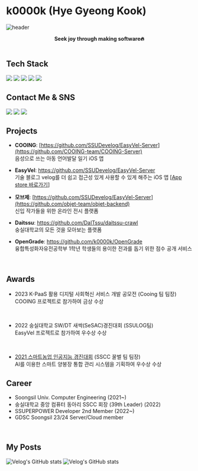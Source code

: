 # k0000k (Hye Gyeong Kook)

![header](https://capsule-render.vercel.app/api?type=waving&color=gradient&text=%20k0000k%20%20&height=200&fontSize=80&animation=twinkling&fontAlignY=34&desc=HyeGyeong%20Kook%20)
<div align='center'>
<strong>Seek joy through making software🔥</strong>
</div>
<br>

## Tech Stack
<img src="https://img.shields.io/badge/JAVA-D0271D?style=for-the-badge&logo=OpenJDK&logoColor=white"/> <img src="https://img.shields.io/badge/SpringBoot-6DB33F?style=for-the-badge&logo=SpringBoot&logoColor=white"/> <img src="https://img.shields.io/badge/MySQL-4479A1?style=for-the-badge&logo=MySQL&logoColor=white"/> <img src="https://img.shields.io/badge/GCP-4285F4?style=for-the-badge&logo=Google Cloud&logoColor=white"/> <img src="https://img.shields.io/badge/Python-3776AB?style=for-the-badge&logo=Python&logoColor=white"/>
<br>

## Contact Me & SNS
<img src="https://img.shields.io/badge/velog-20C997?style=for-the-badge&logo=velog&logoColor=white"/> <img src="https://img.shields.io/badge/instagram-E4405F?style=for-the-badge&logo=instagram&logoColor=white"/> <img src="https://img.shields.io/badge/Gmail-EA4335?style=for-the-badge&logo=Gmail&logoColor=white"/> 
 <br>
 
 ## Projects
 - <strong>COOING</strong>: [https://github.com/SSUDevelog/EasyVel-Server](https://github.com/COOING-team/COOING-Server)
 <br>음성으로 쓰는 아동 언어발달 일기 iOS 앱
 
 - <strong>EasyVel</strong>: https://github.com/SSUDevelog/EasyVel-Server
 <br>기술 블로그 velog를 더 쉽고 접근성 있게 사용할 수 있게 해주는 iOS 앱 [[App store 바로가기](https://apps.apple.com/kr/app/%EC%9D%B4%EC%A7%80%EB%B2%A8-easyvel/id6448953485)]

 - <strong>모브제</strong>: [https://github.com/SSUDevelog/EasyVel-Server](https://github.com/objet-team/objet-backend)
 <br>신입 작가들을 위한 온라인 전시 플랫폼

- <strong>Daitssu</strong>: https://github.com/DaITssu/daitssu-crawl
<br>숭실대학교의 모든 것을 모아보는 플랫폼

 - <strong>OpenGrade</strong>: https://github.com/k0000k/OpenGrade
 <br>융합특성화자유전공학부 1학년 학생들의 용이한 전과를 돕기 위한 점수 공개 서비스
 
<br>

## Awards
- 2023 K-PaaS 활용 디지털 사회혁신 서비스 개발 공모전 (Cooing 팀 팀장)
<br>COOING 프로젝트로 참가하여 금상 수상
<br>

- 2022 숭실대학교 SW/DT 새싹(SeSAC)경진대회 (SSULOG팀)
<br>EasyVel 프로젝트로 참가하여 우수상 수상
<br>

-   [2021 스마트농업 인공지능 경진대회](https://news.naver.com/main/read.naver?mode=LSD&mid=sec&sid1=001&oid=003&aid=0010840259) (SSCC 꿀벌 팀 팀장)
<br>AI를 이용한 스마트 양봉장 통합 관리 시스템을 기획하여 우수상 수상 


## Career
- Soongsil Univ. Computer Engineering (2021~)<br>
- 숭실대학교 중앙 컴퓨터 동아리 SSCC 회장 (39th Leader) (2022)<br>
- SSUPERPOWER Developer 2nd Member (2022~)
- GDSC Soongsil 23/24 Server/Cloud member
<br>

## My Posts
![Velog's GitHub stats](https://velog-readme-stats.vercel.app/api?name=k0000k)    ![Velog's GitHub stats](https://velog-readme-stats.vercel.app/api?name=k0000k&slug=C-undefined-reference-to-해결법)
<br>
